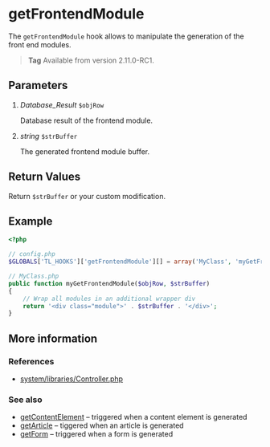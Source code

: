 # getFrontendModule

The `getFrontendModule` hook allows to manipulate the generation of the front end
modules.

> **Tag** Available from version 2.11.0-RC1.


## Parameters

1. *Database_Result* `$objRow`

    Database result of the frontend module.

2. *string* `$strBuffer`

    The generated frontend module buffer.



## Return Values

Return `$strBuffer` or your custom modification.


## Example

```php
<?php

// config.php
$GLOBALS['TL_HOOKS']['getFrontendModule'][] = array('MyClass', 'myGetFrontendModule');

// MyClass.php
public function myGetFrontendModule($objRow, $strBuffer)
{
    // Wrap all modules in an additional wrapper div
    return '<div class="module">' . $strBuffer . '</div>';
}
```


## More information


### References

- [system/libraries/Controller.php](https://github.com/contao/core/blob/2.11.7/system/libraries/Controller.php#L361)


### See also

- [getContentElement](getContentElement.md) – triggered when a content element is generated
- [getArticle](getArticle.md) – tiggered when an article is generated
- [getForm](getForm.md) – triggered when a form is generated

